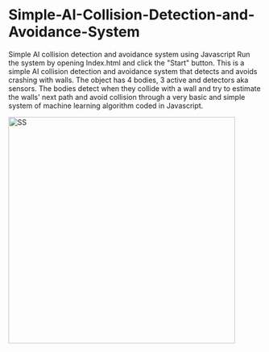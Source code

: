 # Simple-AI-Collision-Detection-and-Avoidance-System
Simple AI collision detection and avoidance system using Javascript
Run the system by opening Index.html and click the "Start" button.
This is a simple AI collision detection and avoidance system that detects and avoids crashing with walls. The object has 4 bodies, 3 active and detectors aka sensors. The bodies detect when they collide with a wall and try to estimate the walls' next path and avoid collision through a very basic and simple system of  machine learning algorithm coded in Javascript.

<img width="450" alt="SS" src="https://github.com/xautik/Simple-AI-Collision-Detection-and-Avoidance-System/assets/106868727/d9a6960f-411f-47c5-8a13-5cd8d91fe864">

